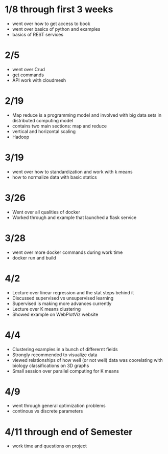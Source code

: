 # 1/8 through first 3 weeks
* went over how to get access to book
* went over basics of python and examples
* basics of REST services

# 2/5 
* went over Crud
* get commands
* API work with cloudmesh

# 2/19
* Map reduce is a programming model and involved with big data sets in distributed computing model
* contains two main sections: map and reduce
* vertical and horizontal scaling
* Hadoop

# 3/19 
* went over how to standardization and work with k means 
* how to normalize data with basic statics 

# 3/26
* Went over all qualities of docker 
* Worked through and example that launched a flask service

# 3/28
* went over more docker commands during work time
* docker run and build

# 4/2
* Lecture over linear regression and the stat steps behind it
* Discussed supervised vs unsupervised learning
* Supervised is making more advances currently
* Lecture over K means clustering
* Showed example on WebPlotViz website

# 4/4
* Clustering examples in a bunch of differernt fields 
* Strongly recommended to visualize data
* viewed relationships of how well (or not well) data was coorelating with biology classifications on 3D graphs
* Small session over parallel computing for K means 

# 4/9
* went through general optimization problems 
* continous vs discrete parameters 

# 4/11 through end of Semester 
* work time and questions on project
